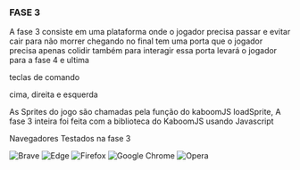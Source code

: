 ### FASE 3

A fase 3 consiste em uma plataforma onde o jogador precisa passar e evitar cair para não morrer
chegando no final tem uma porta que o jogador precisa apenas colidir também para interagir
essa porta levará o jogador para a fase 4 e ultima

teclas de comando 

cima, direita e esquerda

As Sprites do jogo são chamadas pela função do kaboomJS loadSprite, A fase 3 inteira foi feita com a biblioteca do KaboomJS usando Javascript

Navegadores Testados na fase 3 

![Brave](https://img.shields.io/badge/Brave-FB542B?style=for-the-badge&logo=Brave&logoColor=white)
![Edge](https://img.shields.io/badge/Edge-0078D7?style=for-the-badge&logo=Microsoft-edge&logoColor=white)
![Firefox](https://img.shields.io/badge/Firefox-FF7139?style=for-the-badge&logo=Firefox-Browser&logoColor=white)
![Google Chrome](https://img.shields.io/badge/Google%20Chrome-4285F4?style=for-the-badge&logo=GoogleChrome&logoColor=white)
![Opera](https://img.shields.io/badge/Opera-FF1B2D?style=for-the-badge&logo=Opera&logoColor=white)

